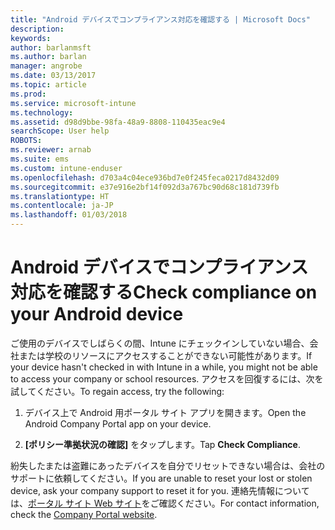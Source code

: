 ```yaml
---
title: "Android デバイスでコンプライアンス対応を確認する | Microsoft Docs"
description: 
keywords: 
author: barlanmsft
ms.author: barlan
manager: angrobe
ms.date: 03/13/2017
ms.topic: article
ms.prod: 
ms.service: microsoft-intune
ms.technology: 
ms.assetid: d98d9bbe-98fa-48a9-8808-110435eac9e4
searchScope: User help
ROBOTS: 
ms.reviewer: arnab
ms.suite: ems
ms.custom: intune-enduser
ms.openlocfilehash: d703a4c04ece936bd7e0f245feca0217d8432d09
ms.sourcegitcommit: e37e916e2bf14f092d3a767bc90d68c181d739fb
ms.translationtype: HT
ms.contentlocale: ja-JP
ms.lasthandoff: 01/03/2018
---
```

# <a name="check-compliance-on-your-android-device"></a><span data-ttu-id="b96ae-102">Android デバイスでコンプライアンス対応を確認する</span><span class="sxs-lookup"><span data-stu-id="b96ae-102">Check compliance on your Android device</span></span>

<span data-ttu-id="b96ae-103">ご使用のデバイスでしばらくの間、Intune にチェックインしていない場合、会社または学校のリソースにアクセスすることができない可能性があります。</span><span class="sxs-lookup"><span data-stu-id="b96ae-103">If your device hasn't checked in with Intune in a while, you might not be able to access your company or school resources.</span></span> <span data-ttu-id="b96ae-104">アクセスを回復するには、次を試してください。</span><span class="sxs-lookup"><span data-stu-id="b96ae-104">To regain access, try the following:</span></span>

1. <span data-ttu-id="b96ae-105">デバイス上で Android 用ポータル サイト アプリを開きます。</span><span class="sxs-lookup"><span data-stu-id="b96ae-105">Open the Android Company Portal app on your device.</span></span>

2. <span data-ttu-id="b96ae-106">**[ポリシー準拠状況の確認]** をタップします。</span><span class="sxs-lookup"><span data-stu-id="b96ae-106">Tap **Check Compliance**.</span></span>

<span data-ttu-id="b96ae-107">紛失したまたは盗難にあったデバイスを自分でリセットできない場合は、会社のサポートに依頼してください。</span><span class="sxs-lookup"><span data-stu-id="b96ae-107">If you are unable to reset your lost or stolen device, ask your company support to reset it for you.</span></span> <span data-ttu-id="b96ae-108">連絡先情報については、[ポータル サイト Web サイト](https://portal.manage.microsoft.com#HelpDeskDialog)をご確認ください。</span><span class="sxs-lookup"><span data-stu-id="b96ae-108">For contact information, check the [Company Portal website](https://portal.manage.microsoft.com#HelpDeskDialog).</span></span>
